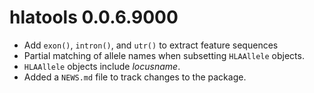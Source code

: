 # hlatools 0.0.6.9000

* Add `exon()`, `intron()`, and `utr()` to extract feature sequences
* Partial matching of allele names when subsetting `HLAAllele` objects.
* `HLAAllele` objects include _locusname_.
* Added a `NEWS.md` file to track changes to the package.



